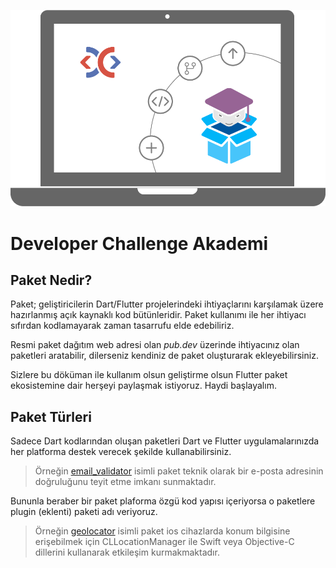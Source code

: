 ![logo](_media/cover.png ':size=450')

# Developer Challenge Akademi

## Paket Nedir?

Paket; geliştiricilerin Dart/Flutter projelerindeki ihtiyaçlarını karşılamak üzere hazırlanmış açık kaynaklı kod bütünleridir. Paket kullanımı ile her ihtiyacı sıfırdan kodlamayarak zaman tasarrufu elde edebiliriz.

Resmi paket dağıtım web adresi olan *pub.dev* üzerinde ihtiyacınız olan paketleri aratabilir, dilerseniz kendiniz de paket oluşturarak ekleyebilirsiniz.

Sizlere bu döküman ile kullanım olsun geliştirme olsun Flutter paket ekosistemine dair herşeyi paylaşmak istiyoruz.
Haydi başlayalım.

## Paket Türleri

Sadece Dart kodlarından oluşan paketleri Dart ve Flutter uygulamalarınızda her platforma destek verecek şekilde kullanabilirsiniz.
> Örneğin [email_validator](https://pub.dev/packages/email_validator) isimli paket teknik olarak bir e-posta adresinin doğruluğunu teyit etme imkanı sunmaktadır.

Bununla beraber bir paket plaforma özgü kod yapısı içeriyorsa o paketlere plugin (eklenti) paketi adı veriyoruz. 

> Örneğin [geolocator](https://pub.dev/packages/geolocator) isimli paket ios cihazlarda konum bilgisine erişebilmek için CLLocationManager ile Swift veya Objective-C dillerini kullanarak etkileşim kurmakmaktadır.
